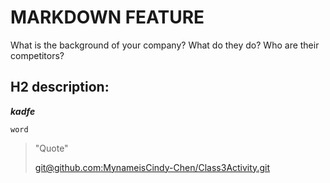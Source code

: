 # MARKDOWN FEATURE
What is the background of your company? What do they do? Who are their competitors?

**H2 description:** 
---
***kadfe***

`word`
>"Quote"
>
>[git@github.com:MynameisCindy-Chen/Class3Activity.git]()
>
>
>
